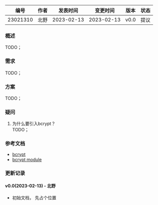 | 编号 | 作者 | 发表时间 | 变更时间 | 版本 | 状态 |
| ----- | ----- | ----- | ----- | ----- | ----- |
| 23021310| 北野 | 2023-02-13 | 2023-02-13 | v0.0 | 提议 |

### 概述  
TODO；

### 需求   
TODO；

### 方案  
TODO；  

### 疑问

1. 为什么要引入bcrypt？   
TODO；

### 参考文档
* [bcrypt](https://github.com/golang/crypto/blob/master/bcrypt/bcrypt.go)
* [bcrypt module](https://pkg.go.dev/golang.org/x/crypto@v0.6.0/bcrypt)

### 更新记录
#### v0.0(2023-02-13) - 北野
* 初始文档， 先占个位置
